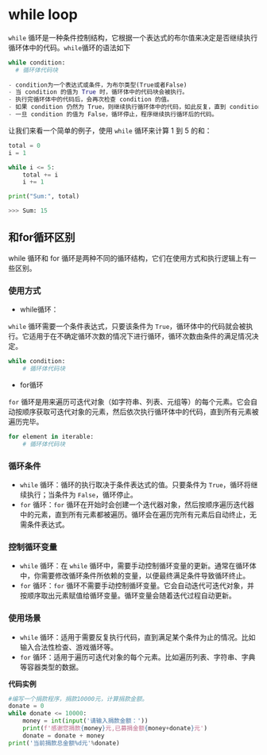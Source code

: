 # while loop

`while` 循环是一种条件控制结构，它根据一个表达式的布尔值来决定是否继续执行循环体中的代码。`while`循环的语法如下

```python 
while condition:
  # 循环体代码块
  
- condition为一个表达式或条件，为布尔类型(True或者False)
- 当 condition 的值为 True 时，循环体中的代码块会被执行。
- 执行完循环体中的代码后，会再次检查 condition 的值。
- 如果 condition 仍然为 True，则继续执行循环体中的代码，如此反复，直到 condition 的值为 False。
- 一旦 condition 的值为 False，循环停止，程序继续执行循环后的代码。
```

让我们来看一个简单的例子，使用 `while` 循环来计算 1 到 5 的和：

```python
total = 0
i = 1

while i <= 5:
    total += i
    i += 1

print("Sum:", total)

>>> Sum: 15
```

## 和for循环区别

while 循环和 for 循环是两种不同的循环结构，它们在使用方式和执行逻辑上有一些区别。

### 使用方式

- while循环：

`while` 循环需要一个条件表达式，只要该条件为 `True`，循环体中的代码就会被执行。它适用于在不确定循环次数的情况下进行循环，循环次数由条件的满足情况决定。

```python 
while condition:
    # 循环体代码块
```

- for循环

`for` 循环是用来遍历可迭代对象（如字符串、列表、元组等）的每个元素。它会自动按顺序获取可迭代对象的元素，然后依次执行循环体中的代码，直到所有元素被遍历完毕。

```python 
for element in iterable:
    # 循环体代码块
```

### 循环条件

- `while` 循环：循环的执行取决于条件表达式的值。只要条件为 `True`，循环将继续执行；当条件为 `False`，循环停止。
- `for` 循环：`for` 循环在开始时会创建一个迭代器对象，然后按顺序遍历迭代器中的元素，直到所有元素都被遍历。循环会在遍历完所有元素后自动终止，无需条件表达式。

### 控制循环变量

- `while` 循环：在 `while` 循环中，需要手动控制循环变量的更新。通常在循环体中，你需要修改循环条件所依赖的变量，以便最终满足条件导致循环终止。
- `for` 循环：`for` 循环不需要手动控制循环变量。它会自动迭代可迭代对象，并按顺序取出元素赋值给循环变量。循环变量会随着迭代过程自动更新。

### 使用场景

- `while` 循环：适用于需要反复执行代码，直到满足某个条件为止的情况。比如输入合法性检查、游戏循环等。
- `for` 循环：适用于遍历可迭代对象的每个元素。比如遍历列表、字符串、字典等容器类型的数据。



**代码实例**

```python 
#编写一个捐款程序，捐款10000元，计算捐款金额。  
donate = 0
while donate <= 10000:
    money = int(input('请输入捐款金额：'))
    print(f'感谢您捐款{money}元,已募捐金额{money+donate}元')
    donate = donate + money
print('当前捐款总金额%d元'%donate)
```

